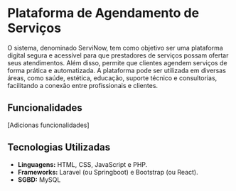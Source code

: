 # Plataforma de Agendamento de Serviços

O sistema, denominado ServiNow, tem como objetivo ser uma plataforma digital segura e acessível para que prestadores de serviços possam ofertar seus atendimentos. Além disso, permite que clientes agendem serviços de forma prática e automatizada. A plataforma pode ser utilizada em diversas áreas, como saúde, estética, educação, suporte técnico e consultorias, facilitando a conexão entre profissionais e clientes.

## Funcionalidades

[Adicionas funcionalidades]

## Tecnologias Utilizadas

- **Linguagens:** HTML, CSS, JavaScript e PHP.
- **Frameworks:** Laravel (ou Springboot) e Bootstrap (ou React).
- **SGBD:** MySQL
